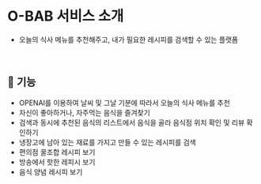 # O-BAB 서비스 소개

- 오늘의 식사 메뉴를 추천해주고, 내가 필요한 레시피를 검색할 수 있는 플랫폼
<br/>


## 📌 기능

- OPENAI를 이용하여 날씨 및 그날 기분에 따라서 오늘의 식사 메뉴를 추천
- 자신이 좋아하거나, 자주먹는 음식을 즐겨찾기
- 검색과 동시에 추천된 음식의 리스트에서 음식을 골라 음식점 위치 확인 및 리뷰 확인하기
- 냉장고에 남아 있는 재료를 가지고 만들 수 있는 레시피를 검색
- 편의점 꿀조합 레시피 보기
- 방송에서 핫한 레피시 보기
- 음식 양념 레시피 보기

<br>
<br>
